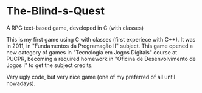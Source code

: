 # The-Blind-s-Quest
A RPG text-based game, developed in C (with classes)

This is my first game using C with classes (first experiece with C++). It was in 2011, in "Fundamentos da Programação II" subject.
This game opened a new category of games in "Tecnologia em Jogos Digitais" course at PUCPR, becoming a required homework in "Oficina de Desenvolvimento de Jogos I" to get the subject credits.

Very ugly code, but very nice game (one of my preferred of all until nowadays).
